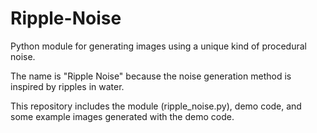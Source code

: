 # Ripple-Noise
Python module for generating images using a unique kind of procedural noise.

The name is "Ripple Noise" because the noise generation method is inspired by ripples in water.

This repository includes the module (ripple_noise.py), demo code, and some example images generated with the demo code.
